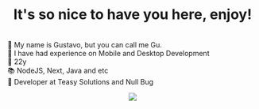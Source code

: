 <body>
<h1 align="center"> It's so nice to have you here, enjoy!
  </h1>

<div>
  <p>
  
 <br>
🚀 My name is Gustavo, but you can call me Gu. 
<br>
🧐 I have had experience on Mobile and Desktop Development
<br>
🎂 22y
<br>
📚 NodeJS, Next, Java and etc
<br> 
 🎉 Developer at Teasy Solutions and Null Bug
 </p>
</div>
  
  
<div align="center">
<a href="https://www.linkedin.com/in/gustavo-diogo-silva-9325471a8/" target="_blank"><img src="https://img.shields.io/badge/-LinkedIn-%230077B5?style=for-the-badge&logo=linkedin&logoColor=white" target="_blank"></a>   
</div>
<body/>
